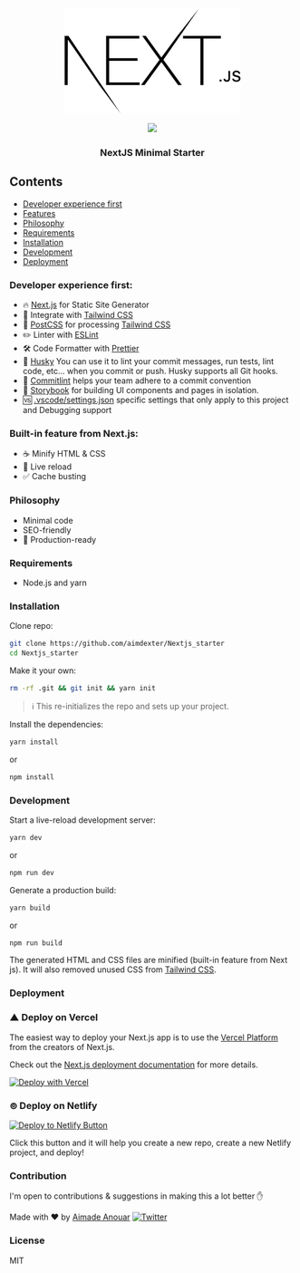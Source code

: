<p align="center">
<img src="logo.png" alt="logo"/>
<p align="center"><a href="https://codeclimate.com/github/aimdexter/Nextjs_starter/maintainability"><img src="https://api.codeclimate.com/v1/badges/9410b1bff8f7f75f418c/maintainability" /></a><br/>
<h3 align="center">NextJS Minimal Starter</h3></p>
</p>

## Contents

- [Developer experience first](#Developer-experience-first)
- [Features](#Built-in-feature-from-Next.js)
- [Philosophy](#Philosophy)
- [Requirements](#Requirements)
- [Installation](#installation)
- [Development](#development)
- [Deployment](#deployment)

### Developer experience first:

- 🔥 [Next.js](https://nextjs.org) for Static Site Generator
- 🎨 Integrate with [Tailwind CSS](https://tailwindcss.com)
- 💅 [PostCSS](https://postcss.org) for processing [Tailwind CSS](https://tailwindcss.com)
- ✏️ Linter with [ESLint](https://eslint.org)
- 🛠 Code Formatter with [Prettier](https://prettier.io)
- 🧪 [Husky](https://storybook.js.org/) You can use it to lint your commit messages, run tests, lint code, etc... when you commit or push. Husky supports all Git hooks.
- 🧠 [Commitlint](https://commitlint.js.org/) helps your team adhere to a commit convention
- 📕 [Storybook](https://storybook.js.org/) for building UI components and pages in isolation.
- 🆚 [.vscode/settings.json](https://code.visualstudio.com/) specific settings that only apply to this project and Debugging support

### Built-in feature from Next.js:

- ☕ Minify HTML & CSS
- 💨 Live reload
- ✅ Cache busting

### Philosophy

- Minimal code
- SEO-friendly
- 🚀 Production-ready

### Requirements

- Node.js and yarn

### Installation

Clone repo:

```sh
git clone https://github.com/aimdexter/Nextjs_starter
cd Nextjs_starter
```

Make it your own:

```sh
rm -rf .git && git init && yarn init
```

> :information_source: This re-initializes the repo and sets up your project.

Install the dependencies:

```sh
yarn install
```

or

```sh
npm install
```

### Development

Start a live-reload development server:

```sh
yarn dev
```

or

```sh
npm run dev
```

Generate a production build:

```sh
yarn build
```

or

```sh
npm run build
```

The generated HTML and CSS files are minified (built-in feature from Next js). It will also removed unused CSS from [Tailwind CSS](https://tailwindcss.com).

### Deployment

### ▲ Deploy on Vercel

The easiest way to deploy your Next.js app is to use the [Vercel Platform](https://vercel.com/new/clone?repository-url=https%3A%2F%2Fgithub.com%2Faimdexter%2FNextjs_starter) from the creators of Next.js.

Check out the [Next.js deployment documentation](https://nextjs.org/docs/deployment) for more details.

[![Deploy with Vercel](https://vercel.com/button)](https://vercel.com/new/clone?repository-url=https%3A%2F%2Fgithub.com%2Faimdexter%2FNextjs_starter)

### ⊚ Deploy on Netlify

[![Deploy to Netlify Button](https://www.netlify.com/img/deploy/button.svg)](https://app.netlify.com/start/deploy?repository=https://github.com/aimdexter/Nextjs_starter)

Click this button and it will help you create a new repo, create a new Netlify project, and deploy!

### Contribution

I'm open to contributions & suggestions in making this a lot better :hand:

Made with ♥ by [Aimade Anouar](https://www.aimdexter.com/) [![Twitter](https://img.shields.io/twitter/url/https/twitter.com/cloudposse.svg?style=social&label=Follow%20%40AimadeAnouar)](https://twitter.com/AnouarAimade)

### License

MIT
